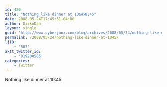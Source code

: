 ```yaml
---
id: 420
title: "Nothing like dinner at 10&#58;45"
date: 2008-05-24T17:45:51-04:00
author: DizkoDan
layout: single
guid: 'http://www.cyberjunx.com/blog/archives/2008/05/24/nothing-like-dinner-at-1045/'
permalink: /2008/05/24/nothing-like-dinner-at-1045/
ljID:
    - '587'
aktt_twitter_id:
    - '819200585'
categories:
    - Twitter
---
```


Nothing like dinner at 10:45